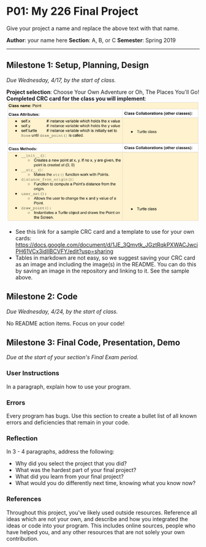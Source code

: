 # P01: My 226 Final Project
Give your project a name and replace the above text with that name.

**Author**: your name here
**Section**: A, B, or C
**Semester**: Spring 2019

---

## Milestone 1: Setup, Planning, Design
*Due Wednesday, 4/17, by the start of class.*

**Project selection**: Choose Your Own Adventure or Oh, The Places You'll Go!
**Completed CRC card for the class you will implement**:
![alt text](image/crc.png "Image of CRC card as an example.")
  - See this link for a sample CRC card and a template to
  use for your own cards: https://docs.google.com/document/d/1JE_3Qmytk_JGztRqkPXWACJwciPH61VCx3idIlBCVFY/edit?usp=sharing
  - Tables in markdown are not easy, so we suggest saving your CRC card
  as an image and including the image(s) in the README. You can do this
  by saving an image in the repository and linking to it. See the sample above.


## Milestone 2: Code
*Due Wednesday, 4/24, by the start of class.*

No README action items. Focus on your code!


## Milestone 3: Final Code, Presentation, Demo
*Due at the start of your section's Final Exam period.*

### User Instructions
In a paragraph, explain how to use your program.

### Errors
Every program has bugs. Use this section to create a bullet list of
all known errors and deficiencies that remain in your code.

### Reflection
In 3 - 4 paragraphs, address the following:
- Why did you select the project that you did?
- What was the hardest part of your final project?
- What did you learn from your final project?
- What would you do differently next time, knowing what you know now?

### References
Throughout this project, you've likely used outside resources.
Reference all ideas which are not your own, and describe and
how you integrated the ideas or code into your program. This includes
online sources, people who have helped you, and any other resources that
are not solely your own contribution.
